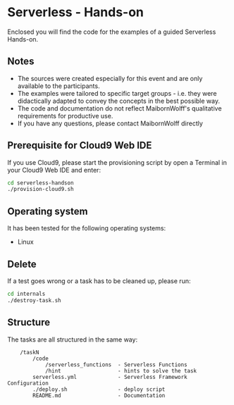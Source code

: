 # Serverless - Hands-on

Enclosed you will find the code for the examples of a guided Serverless Hands-on.

## Notes

- The sources were created especially for this event and are only available to the participants.
- The examples were tailored to specific target groups - i.e. they were didactically adapted to convey the concepts in the best possible way.
- The code and documentation do not reflect MaibornWolff's qualitative requirements for productive use.
- If you have any questions, please contact MaibornWolff directly

## Prerequisite for Cloud9 Web IDE

If you use Cloud9, please start the provisioning script by open a Terminal in your Cloud9 Web IDE and enter:

```bash
cd serverless-handson
./provision-cloud9.sh
```

## Operating system

It has been tested for the following operating systems:

- Linux

## Delete

If a test goes wrong or a task has to be cleaned up, please run:

```bash
cd internals
./destroy-task.sh
```

## Structure

The tasks are all structured in the same way:

```text
    /taskN
        /code
            /serverless_functions  - Serverless Functions
            /hint                  - hints to solve the task
        serverless.yml             - Serverless Framework Configuration
        ./deploy.sh                - deploy script
        README.md                  - Documentation
```
